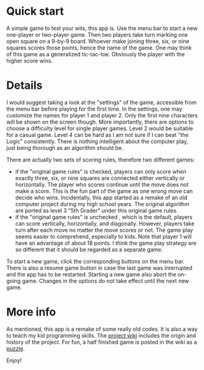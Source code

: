 # Quick start #

A simple game to test your wits, this app is. Use the menu bar to start a new one-player or two-player game. Then two players take turn marking one open square on a 9-by-9 board. Whoever make joining three, six, or nine squares scores those points, hence the name of the game. One may think of this game as a generalized tic-tac-toe. Obviously the player with the higher score wins.


# Details #

I would suggest taking a look at the "settings" of the game, accessible from the menu bar before playing for the first time.
In the settings, one may customize the names for player 1 and player 2. Only the first nine characters will be shown on the screen though.
More importantly,
there are options to choose a difficulty level for single player games. Level 2 would be suitable for a casual game. Level 4 can be hard as I am not sure if I can beat "the Logic" consistently. There is nothing intelligent about the computer play, just being thorough as an algorithm should be.

There are actually two sets of scoring rules, therefore two different games:
  * if the "original game rules" is checked, players can only score when exactly three, six, or nine squares are connected either vertically or horizontally. The player who scores continue until the move does not make a score. This is the fun part of the game as one wrong move can decide who wins. Incidentally, this app started as a remake of an old computer project during my high school years. The original algorithm are ported as level 3 "5th Grader" under this original game rules.
  * if the "original game rules" is unchecked , which is the default, players can score vertically, horizontally, and diagonally. However, players take turn after each move no matter the move scores or not. The game play seems easier to comprehend, especially to kids. Note that player 1 will have an advantage of about 18 points. I think the game play strategy are so different that it should be regarded as a separate game.


To start a new game, click the corresponding buttons on the menu bar.
There is also a resume game button in case the last game was interrupted and the app has to be restarted. Starting a new game also abort the on-going game. Changes in the options do not take effect until the next new game.


# More info #
As mentioned, this app is a remake of some really old codes. It is also a way to teach my kid programming skills.
The [project wiki](Project369.md) includes the origin and history of the project.
For fun, a half finished game is posted in the wiki as a [puzzle](PuzzleA.md).

Enjoy!

